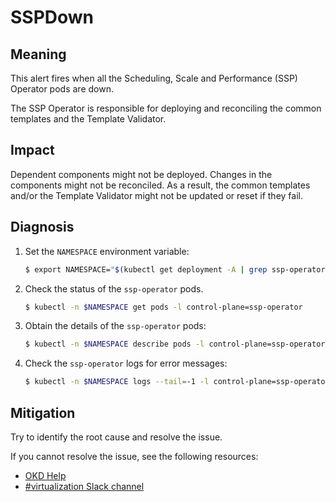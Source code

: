 # SSPDown

## Meaning

This alert fires when all the Scheduling, Scale and Performance (SSP) Operator
pods are down.

The SSP Operator is responsible for deploying and reconciling the common
templates and the Template Validator.

## Impact

Dependent components might not be deployed. Changes in the components might not
be reconciled. As a result, the common templates and/or the Template Validator
might not be updated or reset if they fail.

## Diagnosis

1. Set the `NAMESPACE` environment variable:

   ```bash
   $ export NAMESPACE="$(kubectl get deployment -A | grep ssp-operator | awk '{print $1}')"
   ```

2. Check the status of the `ssp-operator` pods.

   ```bash
   $ kubectl -n $NAMESPACE get pods -l control-plane=ssp-operator
   ```

3. Obtain the details of the `ssp-operator` pods:

   ```bash
   $ kubectl -n $NAMESPACE describe pods -l control-plane=ssp-operator
   ```

4. Check the `ssp-operator` logs for error messages:

   ```bash
   $ kubectl -n $NAMESPACE logs --tail=-1 -l control-plane=ssp-operator
   ```

## Mitigation

Try to identify the root cause and resolve the issue.
<!--DS: If you cannot resolve the issue, log in to the
link:https://access.redhat.com[Customer Portal] and open a support case,
attaching the artifacts gathered during the diagnosis procedure.-->
<!--USstart-->
If you cannot resolve the issue, see the following resources:

- [OKD Help](https://www.okd.io/help/)
- [#virtualization Slack channel](https://kubernetes.slack.com/channels/virtualization)
<!--USend-->
